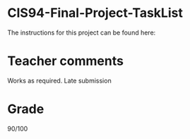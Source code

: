 # CIS94-Final-Project-TaskList

The instructions for this project can be found here:

# Teacher comments
Works as required.  Late submission

# Grade
90/100
